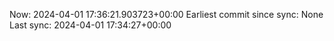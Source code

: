 Now: 2024-04-01 17:36:21.903723+00:00 Earliest commit since sync: None Last sync: 2024-04-01 17:34:27+00:00
